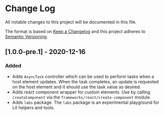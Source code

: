 # Change Log

All notable changes to this project will be documented in this file.

The format is based on [Keep a Changelog](http://keepachangelog.com/)
and this project adheres to [Semantic Versioning](http://semver.org/).

<!--
   PRs should document their user-visible changes (if any) in the
   Unreleased section, uncommenting the header as necessary.
-->

<!-- ## [x.y.z] - YYYY-MM-DD -->
<!-- ## Unreleased -->
<!-- ### Changed -->
<!-- ### Added -->
<!-- ### Removed -->
<!-- ### Fixed -->

## [1.0.0-pre.1] - 2020-12-16

### Added

- Adds `AsyncTask` controller which can be used to perform tasks when a host element updates. When the task completes, an update is requested on the host element and it should use the task value as desired.
- Adds react component wrapper for custom elements. Use by calling `createComponent` via the `frameworks/react/create-component` module.
- Adds `labs` package. The `labs` package is an experimental playground for Lit helpers and tools.
